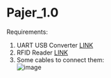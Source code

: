 # Pajer_1.0

Requirements:
1. UART USB Converter [LINK](https://www.aliexpress.com/item/1005003292190035.html?spm=a2g0o.productlist.main.5.16b6140d8GOvws&algo_pvid=efb61b3f-855d-4b4d-9d26-4174b9996db1&algo_exp_id=efb61b3f-855d-4b4d-9d26-4174b9996db1-2&pdp_npi=4%40dis%21PLN%2118.02%2110.82%21%21%214.28%21%21%4021038edf16921831215858663e3efc%2112000025051327922%21sea%21PL%210%21A&curPageLogUid=SEjpEf7GxtU5)
2. RFID Reader [LINK](https://www.aliexpress.com/item/4000067465590.html?spm=a2g0o.detail.1000060.1.57b81c99zDuN8p&gps-id=pcDetailBottomMoreThisSeller&scm=1007.13339.169870.0&scm_id=1007.13339.169870.0&scm-url=1007.13339.169870.0&pvid=2259797a-f788-425d-ae4e-221e6b91d645&_t=gps-id:pcDetailBottomMoreThisSeller,scm-url:1007.13339.169870.0,pvid:2259797a-f788-425d-ae4e-221e6b91d645,tpp_buckets:668%232846%238108%231977&&pdp_ext_f=%7B%22sku_id%22:%2212000018138193929%22,%22sceneId%22:%223339%22%7D)
3. Some cables to connect them:<br />
![image](https://github.com/SmolinskiP/Pajer_1.0/assets/49648588/f732247e-f309-45a8-a1fb-ebcad9c13951)

